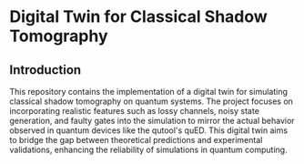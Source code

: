 # Digital Twin for Classical Shadow Tomography

## Introduction
This repository contains the implementation of a digital twin for simulating classical shadow tomography on quantum systems. The project focuses on incorporating realistic features such as lossy channels, noisy state generation, and faulty gates into the simulation to mirror the actual behavior observed in quantum devices like the qutool's quED. This digital twin aims to bridge the gap between theoretical predictions and experimental validations, enhancing the reliability of simulations in quantum computing.


